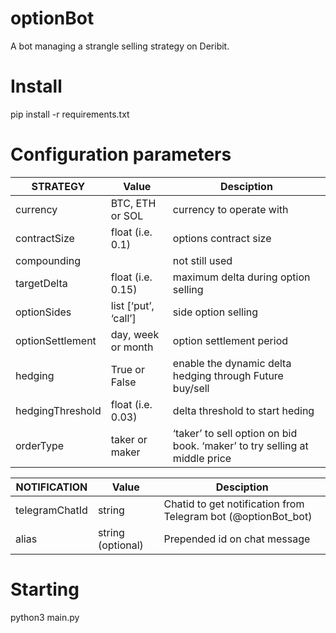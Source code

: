 # optionBot
A bot managing a strangle selling strategy on Deribit.

# Install

pip install -r requirements.txt

# Configuration parameters

| STRATEGY | Value | Desciption |
| --- | --- |--- |
| currency | BTC, ETH or SOL  |currency to operate with |
| contractSize  | float (i.e. 0.1) |options contract size |
| compounding   |  |not still used |
| targetDelta   | float (i.e. 0.15)  |maximum delta during option selling |
| optionSides    | list [‘put’, ‘call’]  |side option selling |
| optionSettlement     | day, week or month  |option settlement period |
| hedging      | True or False |enable the dynamic delta hedging through Future buy/sell |
| hedgingThreshold       | float (i.e. 0.03) |delta threshold to start heding |
| orderType       | taker or maker |‘taker’ to sell option on bid book. ‘maker’ to try selling at middle price |

| NOTIFICATION | Value | Desciption |
| --- | --- |--- |
| telegramChatId  | string  |Chatid to get notification from Telegram bot (@optionBot_bot) |
| alias   | string (optional)  |Prepended id on chat message |

# Starting

python3 main.py


